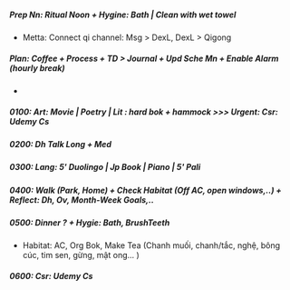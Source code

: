 ##### Prep Nn: Ritual Noon + Hygine: Bath | Clean with wet towel
+ Metta: Connect qi channel: Msg > DexL, DexL > Qigong
##### Plan: Coffee + Process + TD > Journal + Upd Sche Mn + Enable Alarm (hourly break) 
+ 
##### 0100: Art: Movie | Poetry | Lit : hard bok + hammock >>> Urgent: Csr: Udemy Cs
##### 0200: Dh Talk Long + Med
##### 0300: Lang: 5' Duolingo | Jp Book | Piano | 5' Pali
##### 0400: Walk (Park, Home) + Check Habitat (Off AC, open windows,..) + Reflect: Dh, Ov, Month-Week Goals,..
##### 0500: Dinner ? + Hygie: Bath, BrushTeeth
+ Habitat: AC, Org Bok, Make Tea (Chanh muối, chanh/tắc, nghệ, bông cúc, tim sen, gừng, mật ong... )
##### 0600: Csr: Udemy Cs
